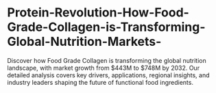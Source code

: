 # Protein-Revolution-How-Food-Grade-Collagen-is-Transforming-Global-Nutrition-Markets-
Discover how Food Grade Collagen is transforming the global nutrition landscape, with market growth from $443M to $748M by 2032. Our detailed analysis covers key drivers, applications, regional insights, and industry leaders shaping the future of functional food ingredients.
